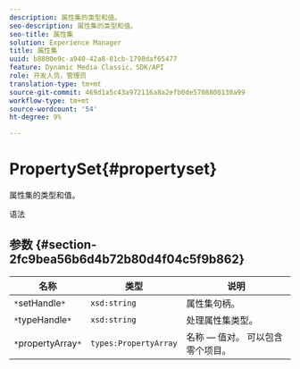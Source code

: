 ```yaml
---
description: 属性集的类型和值。
seo-description: 属性集的类型和值。
seo-title: 属性集
solution: Experience Manager
title: 属性集
uuid: b8800e9c-a940-42a8-81cb-1798daf65477
feature: Dynamic Media Classic，SDK/API
role: 开发人员，管理员
translation-type: tm+mt
source-git-commit: 469d1a5c43a972116a8a2efb0de5708800130a99
workflow-type: tm+mt
source-wordcount: '54'
ht-degree: 9%

---
```



# PropertySet{#propertyset}

属性集的类型和值。

语法

## 参数 {#section-2fc9bea56b6d4b72b80d4f04c5f9b862}

| 名称 | 类型 | 说明 |
|---|---|---|
| `*`setHandle`*` | `xsd:string` | 属性集句柄。 |
| `*`typeHandle`*` | `xsd:string` | 处理属性集类型。 |
| `*`propertyArray`*` | `types:PropertyArray` | 名称 — 值对。 可以包含零个项目。 |


